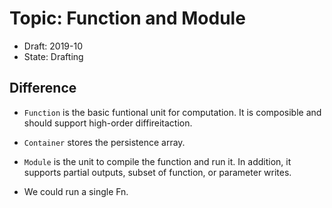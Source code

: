 Topic: Function and Module
==========================

- Draft: 2019-10
- State: Drafting

Difference
----------

- `Function` is the basic funtional unit for computation. It is composible and
  should support high-order diffireitaction.

- `Container` stores the persistence array.

- `Module` is the unit to compile the function and run it. In addition, it
  supports partial outputs, subset of function, or parameter writes.

- We could run a single Fn.
